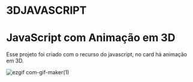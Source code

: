 # 3DJAVASCRIPT
<h1>JavaScript com Animação em 3D</h1>
<p>Esse projeto foi criado com o recurso do javascript,
  no card há animação em 3D.</p>

![ezgif com-gif-maker(1)](https://user-images.githubusercontent.com/69199409/118124120-85d51780-b3cb-11eb-9c88-efd7219cd841.gif)
